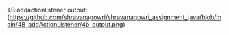 4B:addactionlistener
output:(https://github.com/shravanagowri/shravanagowri_assignment_java/blob/main/4B_addActionListener/4b_output.png)
